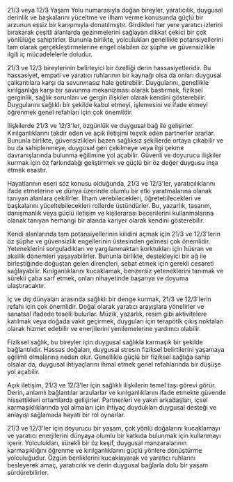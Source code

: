 21/3 veya 12/3 Yaşam Yolu numarasıyla doğan bireyler, yaratıcılık, duygusal derinlik ve başkalarını yüceltme ve ilham verme konusunda güçlü bir arzunun eşsiz bir karışımıyla donatılmıştır. Girdikleri her yere yaratıcı izlerini bırakarak çeşitli alanlarda gezinmelerini sağlayan dikkat çekici bir çok yönlülüğe sahiptirler. Bununla birlikte, yolculukları genellikle potansiyellerini tam olarak gerçekleştirmelerine engel olabilen öz şüphe ve güvensizlikle ilgili iç mücadelelerle doludur.

21/3 ve 12/3 bireylerinin belirleyici bir özelliği derin hassasiyetleridir. Bu hassasiyet, empati ve yaratıcı ruhlarının bir kaynağı olsa da onları duygusal çalkantılara karşı da savunmasız hale getirebilir. Duygularını, genellikle kırılganlığa karşı bir savunma mekanizması olarak bastırmak, fiziksel gerginlik, sağlık sorunları ve gergin ilişkiler olarak kendini gösterebilir. Duygularını sağlıklı bir şekilde kabul etmeyi, işlemesini ve ifade etmeyi öğrenmek genel refahları için çok önemlidir.

İlişkilerde 21/3 ve 12/3'ler, özgünlük ve duygusal bağ ile gelişirler. Kırılganlıklarını takdir eden ve açık iletişimi teşvik eden partnerler ararlar. Bununla birlikte, güvensizlikleri bazen sağlıksız şekillerde ortaya çıkabilir ve bu da sahiplenmeye, duygusal geri çekilmeye veya ilgi çekme davranışlarında bulunma eğilimine yol açabilir. Güvenli ve doyurucu ilişkiler kurmak için öz farkındalığı geliştirmek ve güçlü bir öz değer duygusu inşa etmek esastır.

Hayatlarının eseri söz konusu olduğunda, 21/3 ve 12/3'ler, yaratıcılıklarını ifade etmelerine ve dünya üzerinde olumlu bir etki yaratmalarına olanak tanıyan alanlara çekilirler. İlham verebilecekleri, öğretebilecekleri ve başkalarını yüceltebilecekleri rollerde üstündürler. Bu, yazarlık, tasarım, danışmanlık veya güçlü iletişim ve kişilerarası becerilerini kullanmalarına olanak tanıyan herhangi bir alanda kariyer olarak kendini gösterebilir.

Kendi alanlarında tam potansiyellerinin kilidini açmak için 21/3 ve 12/3'lerin öz şüphe ve güvensizlik engellerinin üstesinden gelmesi çok önemlidir. Yeteneklerini sorguladıkları ve yargılanmaktan korktukları için hüsran ve aksilik dönemleri yaşayabilirler. Bununla birlikte, destekleyici bir ağ ile birleştiğinde doğuştan gelen dirençleri, sebat etmek için gerekli cesareti sağlayabilir. Kırılganlıklarını kucaklamak, benzersiz yeteneklerini tanımak ve sürekli çaba sarf etmek, onları nihayetinde başarıya ve doyuma ulaştıracaktır.

İç ve dış dünyaları arasında sağlıklı bir denge kurmak, 21/3 ve 12/3'lerin refahı için çok önemlidir. Doğal olarak yaratıcı arayışlara yönelirler ve sanatsal ifadede teselli bulurlar. Müzik, yazarlık, resim gibi aktivitelere katılmak veya doğada vakit geçirmek, duyguları için terapötik çıkış noktaları olarak hizmet edebilir ve enerjilerini yenilemelerine yardımcı olabilir.

Fiziksel sağlık, bu bireyler için duygusal sağlıkla karmaşık bir şekilde bağlantılıdır. Hassas doğaları, duygusal stresin fiziksel belirtilerini yaşamaya eğilimli olmalarına neden olur. Genellikle güçlü bir fiziksel sağlığa sahip olsalar da, duygusal ihtiyaçlarını ihmal etmek genel refahlarında bir düşüşe yol açabilir.

Açık iletişim, 21/3 ve 12/3'ler için sağlıklı ilişkilerin temel taşı görevi görür. Derin, anlamlı bağlantılar arzularlar ve kırılganlıklarını ifade etmekte güvende hissettikleri ortamlarda gelişirler. Partnerleri ve yakın arkadaşları, içsel karmaşıklıklarında yol almaları için ihtiyaç duydukları duygusal desteği ve anlayışı sağlamada hayati bir rol oynarlar.

21/3 ve 12/3'ler için doyurucu bir yaşam, çok yönlü doğalarını kucaklamayı ve yaratıcı enerjilerini dünyaya olumlu bir katkıda bulunmak için kullanmayı içerir. Yolculukları, sürekli bir öz keşif, duygusal manzaralarının karmaşıklığını öğrenme ve kırılganlıklarını güçlü yönlere dönüştürme yolculuğudur. Özgün benliklerini kucaklayarak ve yaratıcı ruhlarını besleyerek amaç, yaratıcılık ve derin duygusal bağlarla dolu bir yaşam sürdürebilirler.
